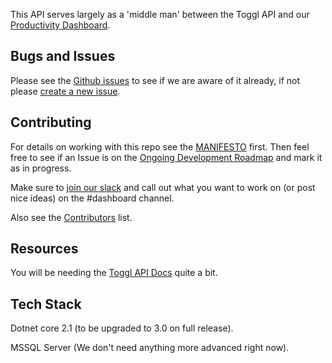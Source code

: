 

This API serves largely as a 'middle man' between the Toggl API and our [Productivity Dashboard](https://github.com/RelativelyProductive/Dashboard).



## Bugs and Issues
Please see the [Github issues](https://github.com/RelativelyProductive/Dashboard.API/issues) to see if we are aware of it already, if not please [create a new issue](https://github.com/RelativelyProductive/Dashboard.API/issues/new).

## Contributing

For details on working with this repo see the [MANIFESTO](/Manifesto.md) first. Then feel free to see if an Issue is on the [Ongoing Development Roadmap](https://github.com/RelativelyProductive/Dashboard.API/projects/1) and mark it as in progress.

Make sure to [join our slack](https://join.slack.com/t/relativelyproductive/shared_invite/enQtNjcyODc1Nzc2Mjk1LTkwZjhjODMxZTU1MjBlY2JlYzBjMzI3NGJkOWI2MTc5N2ZhNzM1OGI0NjkyNGJjM2YyNWI5MDNmNjQ1ODZkMTE) and call out what you want to work on (or post nice ideas) on the #dashboard channel.

Also see the [Contributors](/Contributors.md) list.

## Resources

You will be needing the [Toggl API Docs](https://github.com/toggl/toggl_api_docs) quite a bit.

## Tech Stack

Dotnet core 2.1 (to be upgraded to 3.0 on full release).

MSSQL Server (We don't need anything more advanced right now).